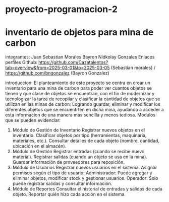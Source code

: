 # proyecto-programacion-2
# inventario de objetos para mina de carbon
integrantes: Juan Sebastian Morales Bayron Nidkolay Gonzales
Enlaces perfiles Github: https://github.com/Cazatalentos?tab=overview&from=2025-03-01&to=2025-03-05 (Sebastian morales) / https://github.com/bngonzalez (Bayron Gonzalez)


introduccion:
El planteamiento de este proyecto se centra en crear un inventario para una mina de carbon para poder ver cuantos objetos se tienen y que clase de objetos se encuentran, con el fin de modernizar y tecnologizar la tarea de recopilar y clasificar la cantidad de objetos que se utilizan en las minas de carbon: Logrando guardar, eliminar y modificar los diferentes objetos que se encuentrten en dicha mina, ayudando a acceder a esta informacion de una manera mas sencilla y menos tediosa.
Modulos que se pueden evidenciar:
1. Módulo de Gestión de Inventario
Registrar nuevos objetos en el inventario.
Clasificar objetos por tipo (herramientas, maquinaria, materiales, etc.).
Consultar detalles de cada objeto (nombre, cantidad, ubicación en el almacén).
2. Módulo de Gestión
Registrar entradas (cuando se recibe nuevo material).
Registrar salidas (cuando un objeto se usa en la mina).
Guardar información de proveedores para reposición.
3. Módulo de Usuarios
Registrar nuevos usuarios en el sistema.
Asignar permisos según el tipo de usuario:
Administrador: Puede agregar y eliminar objetos, modificar stock y gestionar usuarios.
Operador: Solo puede registrar salidas y consultar información.
4. Módulo de Reportes
Consultar el historial de entradas y salidas de cada objeto.
Reportar quién hizo cada acción en el sistema.
